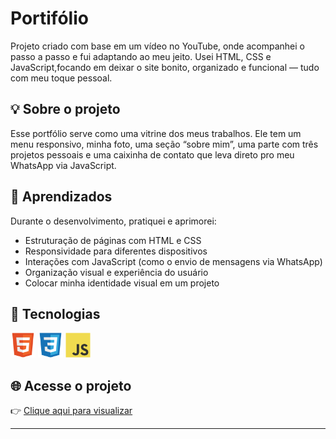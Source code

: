 # Portifólio

Projeto criado com base em um vídeo no YouTube, onde acompanhei o passo a passo e fui adaptando ao meu jeito. Usei HTML, CSS e JavaScript,focando em deixar o site bonito, organizado e funcional — tudo com meu toque pessoal.

## 💡 Sobre o projeto

Esse portfólio serve como uma vitrine dos meus trabalhos. Ele tem um menu responsivo, minha foto, uma seção “sobre mim”, uma parte com três projetos pessoais e uma caixinha de contato que leva direto pro meu WhatsApp via JavaScript.

## 🧠 Aprendizados

Durante o desenvolvimento, pratiquei e aprimorei:

- Estruturação de páginas com HTML e CSS
- Responsividade para diferentes dispositivos
- Interações com JavaScript (como o envio de mensagens via WhatsApp)
- Organização visual e experiência do usuário
- Colocar minha identidade visual em um projeto

## 🚀 Tecnologias

<p align="left">
  <img src="https://raw.githubusercontent.com/devicons/devicon/master/icons/html5/html5-original.svg" alt="HTML" width="40" height="40"/>
  <img src="https://raw.githubusercontent.com/devicons/devicon/master/icons/css3/css3-original.svg" alt="CSS" width="40" height="40"/>
  <img src="https://raw.githubusercontent.com/devicons/devicon/master/icons/javascript/javascript-original.svg" alt="JavaScript" width="40" height="40"/>
</p>


## 🌐 Acesse o projeto

👉 [Clique aqui para visualizar](https://[paloma-portifolio.vercel.app/])

---

